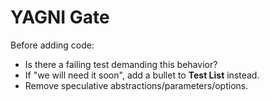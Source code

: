 # YAGNI Gate

Before adding code:

- Is there a failing test demanding this behavior?
- If "we will need it soon", add a bullet to **Test List** instead.
- Remove speculative abstractions/parameters/options.
